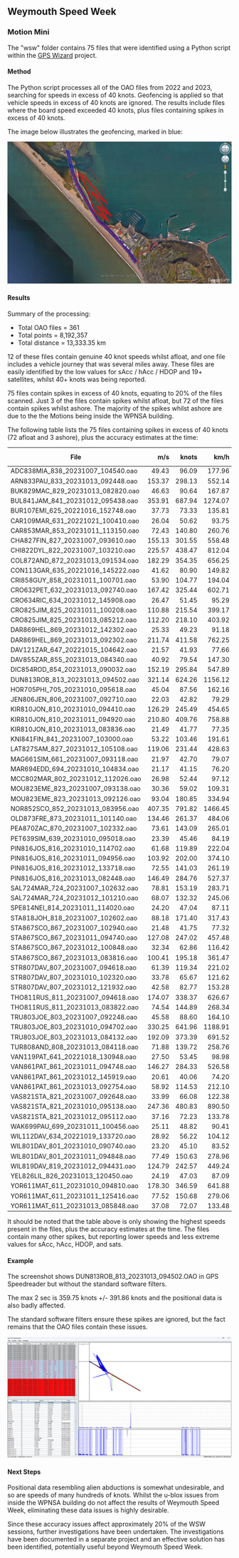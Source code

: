 ## Weymouth Speed Week

### Motion Mini

The "wsw" folder contains 75 files that were identified using a Python script within the [GPS Wizard](https://logiqx.github.io/gps-wizard/) project.



#### Method

The Python script processes all of the OAO files from 2022 and 2023, searching for speeds in excess of 40 knots. Geofencing is applied so that vehicle speeds in excess of 40 knots are ignored. The results include files where the board speed exceeded 40 knots, plus files containing spikes in excess of 40 knots.

The image below illustrates the geofencing, marked in blue:

![THOMP49NEIL_123200930_20191011_084954](img/THOMP49NEIL_123200930_20191011_084954.jpg)



#### Results

Summary of the processing:

- Total OAO files = 361
- Total points = 8,192,357
- Total distance = 13,333.35 km

12 of these files contain genuine 40 knot speeds whilst afloat, and one file includes a vehicle journey that was several miles away. These files are easily identified by the low values for sAcc / hAcc / HDOP and 19+ satellites, whilst 40+ knots was being reported.

75 files contain spikes in excess of 40 knots, equating to 20% of the files scanned. Just 3 of the files contain spikes whilst afloat, but 72 of the files contain spikes whilst ashore. The majority of the spikes whilst ashore are due to the the Motions being inside the WPNSA building.

The following table lists the 75 files containing spikes in excess of 40 knots (72 afloat and 3 ashore), plus the accuracy estimates at the time:

| File                              |    m/s |  knots |    km/h | sAcc (m/s) | hAcc (m) |  HDOP | Sats |
| --------------------------------- | -----: | -----: | ------: | ---------: | -------: | ----: | :--: |
| ADC838MIA_838_20231007_104540.oao |  49.43 |  96.09 |  177.96 |      92.77 |   814.53 | 55.40 |  5   |
| ARN833PAU_833_20231013_092448.oao | 153.37 | 298.13 |  552.14 |     906.43 |  9908.97 | 99.99 |  4   |
| BUK829MAC_829_20231013_082820.oao |  46.63 |  90.64 |  167.87 |      81.64 |  1124.23 | 40.94 |  4   |
| BUL841JAM_841_20231012_095438.oao | 353.91 | 687.94 | 1274.07 |     328.29 |  1261.58 | 83.72 |  4   |
| BUR107EMI_625_20221016_152748.oao |  37.73 |  73.33 |  135.81 |      25.59 |   383.55 | 14.31 |  6   |
| CAR109MAR_631_20221021_100410.oao |  26.04 |  50.62 |   93.75 |      45.12 |   764.81 | 32.99 |  6   |
| CAR853MAR_853_20231011_113150.oao |  72.43 | 140.80 |  260.76 |     290.57 |  1986.90 | 85.69 |  4   |
| CHA827FIN_827_20231007_093610.oao | 155.13 | 301.55 |  558.48 |     455.69 |  2716.89 | 77.82 |  4   |
| CHI822DYL_822_20231007_103210.oao | 225.57 | 438.47 |  812.04 |     999.00 | 12623.47 | 99.99 |  4   |
| COL872AND_872_20231013_091534.oao | 182.29 | 354.35 |  656.25 |     431.18 |  1038.16 | 68.80 |  4   |
| CON113GAR_635_20221016_145222.oao |  41.62 |  80.90 |  149.82 |      40.05 |   468.51 | 14.52 |  6   |
| CRI858GUY_858_20231011_100701.oao |  53.90 | 104.77 |  194.04 |      57.25 |  1110.90 | 27.57 |  4   |
| CRO632PET_632_20231013_092740.oao | 167.42 | 325.44 |  602.71 |     165.13 |  1711.09 | 48.72 |  4   |
| CRO634RIC_634_20231012_145908.oao |  26.47 |  51.45 |   95.29 |      17.76 |   222.53 |  9.43 |  6   |
| CRO825JIM_825_20231011_100208.oao | 110.88 | 215.54 |  399.17 |      61.63 |   489.67 | 30.80 |  4   |
| CRO825JIM_825_20231013_085212.oao | 112.20 | 218.10 |  403.92 |      83.01 |  1176.92 | 78.66 |  4   |
| DAR869HEL_869_20231012_142302.oao |  25.33 |  49.23 |   91.18 |      18.89 |   300.51 | 22.43 |  4   |
| DAR869HEL_869_20231013_092302.oao | 211.74 | 411.58 |  762.25 |     317.10 |  1545.01 | 96.40 |  4   |
| DAV121ZAR_647_20221015_104642.oao |  21.57 |  41.93 |   77.66 |      32.99 |   543.36 |  9.74 |  6   |
| DAV855ZAR_855_20231013_084340.oao |  40.92 |  79.54 |  147.30 |      23.32 |  1060.26 | 72.77 |  4   |
| DIC854ROD_854_20231013_090032.oao | 152.19 | 295.84 |  547.89 |     116.25 |  1551.03 | 72.93 |  4   |
| DUN813ROB_813_20231013_094502.oao | 321.14 | 624.26 | 1156.12 |     217.42 |  1601.15 | 75.93 |  4   |
| HOR705PHI_705_20231010_095618.oao |  45.04 |  87.56 |  162.16 |      71.35 |  1398.57 | 26.84 |  6   |
| JEN806JEN_806_20231007_092710.oao |  22.03 |  42.82 |   79.29 |     154.67 |  1394.35 | 42.05 |  4   |
| KIR810JON_810_20231010_094410.oao | 126.29 | 245.49 |  454.65 |     750.64 |  2703.32 | 99.99 |  4   |
| KIR810JON_810_20231011_094920.oao | 210.80 | 409.76 |  758.88 |     142.33 |   691.69 | 54.52 |  4   |
| KIR810JON_810_20231013_083836.oao |  21.49 |  41.77 |   77.35 |      24.58 |   482.95 | 21.04 |  4   |
| KNI841FIN_841_20231007_103000.oao |  53.22 | 103.46 |  191.61 |     132.49 |   954.33 | 58.58 |  4   |
| LAT827SAM_827_20231012_105108.oao | 119.06 | 231.44 |  428.63 |     176.38 |  2293.15 | 99.99 |  4   |
| MAG661SIM_661_20231007_093118.oao |  21.97 |  42.70 |   79.07 |      90.97 |  1165.86 | 21.62 |  6   |
| MAR694EDD_694_20231010_104834.oao |  21.17 |  41.15 |   76.20 |      37.71 |   522.85 | 17.33 |  6   |
| MCC802MAR_802_20231012_112026.oao |  26.98 |  52.44 |   97.12 |      17.38 |   248.05 | 23.12 |  4   |
| MOU823EME_823_20231007_093138.oao |  30.36 |  59.02 |  109.31 |      43.51 |   408.42 | 32.90 |  4   |
| MOU823EME_823_20231013_092126.oao |  93.04 | 180.85 |  334.94 |     201.82 |  1668.80 | 78.60 |  4   |
| NOR852SCO_852_20231013_083956.oao | 407.35 | 791.82 | 1466.45 |     377.33 |  1171.81 | 84.09 |  4   |
| OLD873FRE_873_20231011_101140.oao | 134.46 | 261.37 |  484.06 |     126.75 |  1391.98 | 75.56 |  4   |
| PEA870ZAC_870_20231007_102332.oao |  73.61 | 143.09 |  265.01 |     219.50 |  1093.06 | 38.98 |  4   |
| PET639SIM_639_20231010_095018.oao |  23.39 |  45.46 |   84.19 |      42.81 |   381.87 |  5.73 |  6   |
| PIN816JOS_816_20231010_114702.oao |  61.68 | 119.89 |  222.04 |     456.99 |  3809.52 | 99.99 |  4   |
| PIN816JOS_816_20231011_094956.oao | 103.92 | 202.00 |  374.10 |     108.00 |   909.45 | 35.60 |  4   |
| PIN816JOS_816_20231012_133718.oao |  72.55 | 141.03 |  261.19 |      57.19 |  1071.00 | 72.79 |  4   |
| PIN816JOS_816_20231013_082448.oao | 146.49 | 284.76 |  527.37 |     128.44 |  1655.97 | 79.72 |  4   |
| SAL724MAR_724_20231007_102632.oao |  78.81 | 153.19 |  283.71 |      43.78 |   749.79 | 28.49 |  4   |
| SAL724MAR_724_20231012_101210.oao |  68.07 | 132.32 |  245.06 |     118.20 |   833.18 | 18.84 |  4   |
| SPE814NEI_814_20231011_114020.oao |  24.20 |  47.04 |   87.11 |      12.12 |    88.18 | 10.85 |  5   |
| STA818JOH_818_20231007_102602.oao |  88.18 | 171.40 |  317.43 |      78.08 |   753.72 | 36.40 |  4   |
| STA867SCO_867_20231007_102940.oao |  21.48 |  41.75 |   77.32 |      35.79 |   411.37 | 19.47 |  4   |
| STA867SCO_867_20231011_094740.oao | 127.08 | 247.02 |  457.48 |      95.68 |   739.12 | 43.40 |  4   |
| STA867SCO_867_20231012_100848.oao |  32.34 |  62.86 |  116.42 |      85.27 |   645.13 | 16.94 |  4   |
| STA867SCO_867_20231013_083816.oao | 100.41 | 195.18 |  361.47 |     148.72 |  1307.51 | 50.22 |  4   |
| STR807DAV_807_20231007_094618.oao |  61.39 | 119.34 |  221.02 |      32.22 |   463.42 | 26.67 |  4   |
| STR807DAV_807_20231010_102320.oao |  33.78 |  65.67 |  121.62 |      21.25 |   246.67 | 15.97 |  6   |
| STR807DAV_807_20231012_121932.oao |  42.58 |  82.77 |  153.28 |     134.91 |   894.45 | 25.57 |  4   |
| THO811RUS_811_20231007_094618.oao | 174.07 | 338.37 |  626.67 |     113.85 |  1759.98 | 50.42 |  4   |
| THO811RUS_811_20231013_083822.oao |  74.54 | 144.89 |  268.34 |      97.40 |  1832.99 | 73.52 |  4   |
| TRU803JOE_803_20231007_092248.oao |  45.58 |  88.60 |  164.10 |     540.60 |  3038.62 | 92.19 |  4   |
| TRU803JOE_803_20231010_094702.oao | 330.25 | 641.96 | 1188.91 |     996.24 | 15799.92 | 99.99 |  4   |
| TRU803JOE_803_20231013_084132.oao | 192.09 | 373.39 |  691.52 |     232.23 |  1774.95 | 66.17 |  4   |
| TUR808AND_808_20231013_084118.oao |  71.88 | 139.72 |  258.76 |     147.93 |   756.45 | 21.58 |  4   |
| VAN119PAT_641_20221018_130948.oao |  27.50 |  53.45 |   98.98 |     168.05 |  2371.31 | 43.54 |  6   |
| VAN861PAT_861_20231011_094748.oao | 146.27 | 284.33 |  526.58 |     186.53 |   908.73 | 63.43 |  4   |
| VAN861PAT_861_20231012_145919.oao |  20.61 |  40.06 |   74.20 |      20.95 |   241.84 |  7.80 |  4   |
| VAN861PAT_861_20231013_092754.oao |  58.92 | 114.53 |  212.10 |      69.94 |   580.80 | 16.06 |  4   |
| VAS821STA_821_20231007_092648.oao |  33.99 |  66.08 |  122.38 |      51.06 |   657.00 | 32.22 |  4   |
| VAS821STA_821_20231010_095138.oao | 247.36 | 480.83 |  890.50 |     848.82 |  4660.41 | 99.99 |  4   |
| VAS821STA_821_20231012_095112.oao |  37.16 |  72.23 |  133.78 |      98.47 |  1058.53 | 32.96 |  4   |
| WAK699PAU_699_20231011_100456.oao |  25.11 |  48.82 |   90.41 |      43.84 |   701.22 | 21.69 |  6   |
| WIL112DAV_634_20221019_133720.oao |  28.92 |  56.22 |  104.12 |      39.08 |   405.67 |  6.43 |  6   |
| WIL801DAV_801_20231010_090740.oao |  23.20 |  45.10 |   83.52 |      10.17 |   121.30 |  4.46 |  5   |
| WIL801DAV_801_20231011_094848.oao |  77.49 | 150.63 |  278.96 |     115.49 |  1973.00 | 45.40 |  4   |
| WIL819DAV_819_20231012_094431.oao | 124.79 | 242.57 |  449.24 |     312.48 |  2616.96 | 75.16 |  4   |
| YEL826LIL_826_20231013_120450.oao |  24.19 |  47.03 |   87.09 |     197.25 |  1830.68 | 70.65 |  4   |
| YOR611MAT_611_20231010_094810.oao | 178.30 | 346.59 |  641.88 |     463.37 |  5505.50 | 99.99 |  5   |
| YOR611MAT_611_20231011_125416.oao |  77.52 | 150.68 |  279.06 |     174.17 |  1791.17 | 40.21 |  4   |
| YOR611MAT_611_20231013_085848.oao |  37.08 |  72.07 |  133.48 |      33.57 |   735.67 | 16.72 |  4   |

It should be noted that the table above is only showing the highest speeds present in the files, plus the accuracy estimates at the time. The files contain many other spikes, but reporting lower speeds and less extreme values for sAcc, hAcc, HDOP, and sats.



#### Example

The screenshot shows DUN813ROB_813_20231013_094502.OAO in GPS Speedreader but without the standard software filters.

The max 2 sec is 359.75 knots +/- 391.86 knots and the positional data is also badly affected.

The standard software filters ensure these spikes are ignored, but the fact remains that the OAO files contain these issues.

![DUN813ROB_813_20231013_094502](img/DUN813ROB_813_20231013_094502.png)



#### Next Steps

Positional data resembling alien abductions is somewhat undesirable, and so are speeds of many hundreds of knots. Whilst the u-blox issues from inside the WPNSA building do not affect the results of Weymouth Speed Week, eliminating these data issues is highly desirable.

Since these accuracy issues affect approximately 20% of the WSW sessions, further investigations have been undertaken. The investigations have been documented in a separate project and an effective solution has been identified, potentially useful beyond Weymouth Speed Week.

